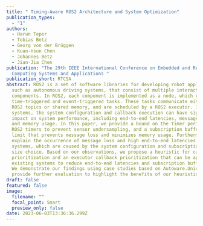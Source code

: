 ```yaml
---
title: " Timing-Aware ROS2 Architecture and System Optimization"
publication_types:
  - "1"
authors:
  - Harun Teper
  - Tobias Betz
  - Georg von der Brüggen
  - Kuan-Hsun Chen
  - Johannes Betz
  - Jian-Jia Chen
publication: "The 29th IEEE International Conference on Embedded and Real-Time
  Computing Systems and Applications "
publication_short: RTCSA
abstract: ROS2 is a set of software libraries for developing robot applications,
  such as autonomous driving systems, that consist of multiple interacting
  components. In ROS2, each component is implemented as a node, which contains
  time-triggered and event-triggered tasks. These tasks communicate either via
  ROS2 topics or shared memory, and are scheduled by a ROS2 executor. In ROS2
  systems, the system configuration and callback execution can have significant
  impact on system performance, including end-to-end latencies, message loss,
  and memory usage. In this paper, we provide a bound on the timer period of
  ROS2 timers to prevent sensor undersampling, and a subscription buffer size
  limit that prevents message loss and minimizes memory usage. Furthermore, we
  explain the occurrence of message loss and high end-to-end latencies in ROS2
  systems, which are caused by the system configuration and subscription buffer
  size choice. Based on our observations, we propose a heuristic for callback
  prioritization and an executor callback prioritization that can be applied to
  existing systems to reduce end-to-end latencies and subscription buffer sizes.
  We demonstrate our findings using case studies based on Autoware.Universe and
  provide further evaluation to highlight the benefits of our heuristic.
draft: false
featured: false
image:
  filename: ""
  focal_point: Smart
  preview_only: false
date: 2023-06-03T13:36:36.299Z
---
```


